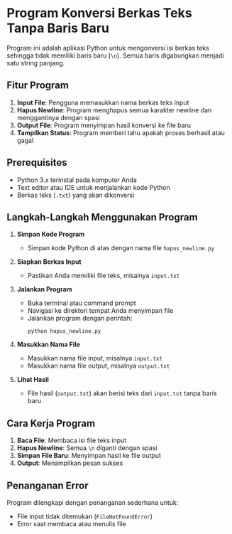 # Program Konversi Berkas Teks Tanpa Baris Baru

Program ini adalah aplikasi Python untuk mengonversi isi berkas teks sehingga tidak memiliki baris baru (`\n`). Semua baris digabungkan menjadi satu string panjang.

## Fitur Program

1. **Input File**: Pengguna memasukkan nama berkas teks input
2. **Hapus Newline**: Program menghapus semua karakter newline dan menggantinya dengan spasi
3. **Output File**: Program menyimpan hasil konversi ke file baru
4. **Tampilkan Status**: Program memberi tahu apakah proses berhasil atau gagal

## Prerequisites

- Python 3.x terinstal pada komputer Anda  
- Text editor atau IDE untuk menjalankan kode Python  
- Berkas teks (`.txt`) yang akan dikonversi  

## Langkah-Langkah Menggunakan Program

1. **Simpan Kode Program**  
   - Simpan kode Python di atas dengan nama file `hapus_newline.py`

2. **Siapkan Berkas Input**  
   - Pastikan Anda memiliki file teks, misalnya `input.txt`

3. **Jalankan Program**  
   - Buka terminal atau command prompt  
   - Navigasi ke direktori tempat Anda menyimpan file  
   - Jalankan program dengan perintah:  
     ```
     python hapus_newline.py
     ```

4. **Masukkan Nama File**  
   - Masukkan nama file input, misalnya `input.txt`  
   - Masukkan nama file output, misalnya `output.txt`  

5. **Lihat Hasil**  
   - File hasil (`output.txt`) akan berisi teks dari `input.txt` tanpa baris baru  

## Cara Kerja Program

1. **Baca File**: Membaca isi file teks input  
2. **Hapus Newline**: Semua `\n` diganti dengan spasi  
3. **Simpan File Baru**: Menyimpan hasil ke file output  
4. **Output**: Menampilkan pesan sukses  

## Penanganan Error

Program dilengkapi dengan penanganan sederhana untuk:  
- File input tidak ditemukan (`FileNotFoundError`)  
- Error saat membaca atau menulis file  
